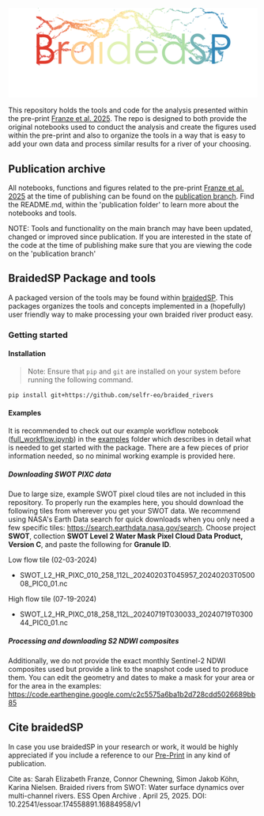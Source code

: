 ![BraidedSP](images/braidedsp.png)

This repository holds the tools and code for the analysis presented within the pre-print [Franze et al. 2025](https://essopenarchive.org/doi/full/10.22541/essoar.174558891.16884958). The repo is designed to both provide the original notebooks used to conduct the analysis and create the figures used within the pre-print and also to organize the tools in a way that is easy to add your own data and process similar results for a river of your choosing.

## Publication archive
All notebooks, functions and figures related to the pre-print [Franze et al. 2025](https://essopenarchive.org/doi/full/10.22541/essoar.174558891.16884958) at the time of publishing can be found on the [publication branch](). Find the README.md, within the 'publication folder' to learn more about the notebooks and tools.

NOTE: Tools and functionality on the main branch may have been updated, changed or improved since publication. If you are interested in the state of the code at the time of publishing make sure that you are viewing the code on the 'publication branch'

## BraidedSP Package and tools
A packaged version of the tools may be found within [braidedSP](). This packages organizes the tools and concepts implemented in a (hopefully) user friendly way to make processing your own braided river product easy.

### Getting started

#### Installation
> Note: Ensure that `pip` and `git` are installed on your system before running the following command.
```sh
pip install git+https://github.com/selfr-eo/braided_rivers
```

#### Examples
It is recommended to check out our example workflow notebook ([full_workflow.ipynb]()) in the [examples]() folder which describes in detail what is needed to get started with the package. There are a few pieces of prior information needed, so no minimal working example is provided here.



##### Downloading SWOT PIXC data
Due to large size, example SWOT pixel cloud tiles are not included in this repository. To properly run the examples here, you should download the following tiles from wherever you get your SWOT data. We recommend using NASA's Earth Data search for quick downloads when you only need a few specific tiles: https://search.earthdata.nasa.gov/search. Choose project **SWOT**, collection **SWOT Level 2 Water Mask Pixel Cloud Data Product, Version C**, and paste the following for **Granule ID**.

Low flow tile (02-03-2024)
- SWOT_L2_HR_PIXC_010_258_112L_20240203T045957_20240203T050008_PIC0_01.nc

High flow tile (07-19-2024)
- SWOT_L2_HR_PIXC_018_258_112L_20240719T030033_20240719T030044_PIC0_01.nc

##### Processing and downloading S2 NDWI composites
Additionally, we do not provide the exact monthly Sentinel-2 NDWI composites used but provide a link to the snapshot code used to produce them. You can edit the geometry and dates to make a mask for your area or for the area in the examples:
https://code.earthengine.google.com/c2c5575a6ba1b2d728cdd5026689bb85





## Cite braidedSP

In case you use braidedSP in your research or work, it would be highly appreciated if you include a reference to our [Pre-Print](https://essopenarchive.org/doi/full/10.22541/essoar.174558891.16884958) in any kind of publication.

Cite as: Sarah Elizabeth Franze, Connor Chewning, Simon Jakob Köhn, Karina Nielsen. Braided rivers from SWOT: Water surface dynamics over multi-channel rivers. ESS Open Archive . April 25, 2025.
DOI: 10.22541/essoar.174558891.16884958/v1
<!-- 
```bibtex
@article{franze2025,
  title = {},
  author = {},
  journal = {},
  publisher = {},
  year = {},
  volume = {},
  number = {},
  pages = {},
  doi = {},
  url = {},
}
``` -->